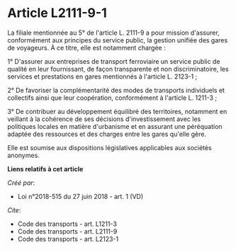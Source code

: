# Article L2111-9-1

La filiale mentionnée au 5° de l'article L. 2111-9 a pour mission d'assurer, conformément aux principes du service public, la
gestion unifiée des gares de voyageurs. À ce titre, elle est notamment chargée : 

1° D'assurer aux entreprises de transport ferroviaire un service public de qualité en leur fournissant, de façon transparente
et non discriminatoire, les services et prestations en gares mentionnés à l'article L. 2123-1 ; 

2° De favoriser la complémentarité des modes de transports individuels et collectifs ainsi que leur coopération, conformément
à l'article L. 1211-3 ; 

3° De contribuer au développement équilibré des territoires, notamment en veillant à la cohérence de ses décisions
d'investissement avec les politiques locales en matière d'urbanisme et en assurant une péréquation adaptée des ressources et
des charges entre les gares qu'elle gère. 

Elle est soumise aux dispositions législatives applicables aux sociétés anonymes.

**Liens relatifs à cet article**

_Créé par_:

  - Loi n°2018-515 du 27 juin 2018 - art. 1 (VD)

_Cite_:

  - Code des transports - art. L1211-3
  - Code des transports - art. L2111-9
  - Code des transports - art. L2123-1
